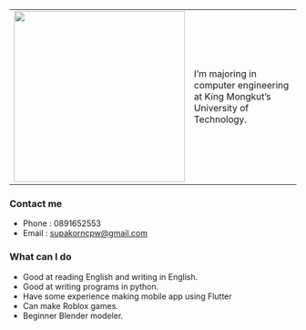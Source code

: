 <table border = "0">
  <tr>
    <td>
      <img src="https://scontent.fbkk22-2.fna.fbcdn.net/v/t1.6435-9/66019204_1200052950151313_4783069094872088576_n.jpg?_nc_cat=105&ccb=1-7&_nc_sid=8bfeb9&_nc_eui2=AeEvzqAWV26M61-AbfzPZ2ta-itsWJHSqtL6K2xYkdKq0mPyd15juF_5jPcKIGTu5XFURPGNmYDPdGIcGqIdUBsq&_nc_ohc=3FuyXwxfUBkAX9oeUvs&_nc_ht=scontent.fbkk22-2.fna&oh=00_AT_dURY7d7yP8StHQ-MGAEWmr2fNYt9DDEyB3h0W9FbHEw&oe=62FE78D5" width="300">
    </td>
    <td>
      I’m majoring in computer engineering at King Mongkut’s University of Technology.
    </td>
  </tr>
</table>



### Contact me 
- Phone : 0891652553
- Email : supakorncpw@gmail.com

### What can I do
- Good at reading English and writing in English.
- Good at writing programs in python.
- Have some experience making mobile app using Flutter
- Can make Roblox games.
- Beginner Blender modeler.
